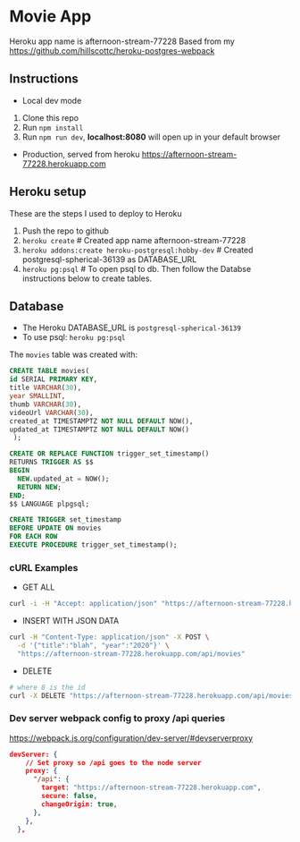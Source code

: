 # Movie App

Heroku app name is afternoon-stream-77228
Based from my <https://github.com/hillscottc/heroku-postgres-webpack>

## Instructions

- Local dev mode

1. Clone this repo
2. Run `npm install`
3. Run `npm run dev`, **localhost:8080** will open up in your default browser

- Production, served from heroku
  <https://afternoon-stream-77228.herokuapp.com>

## Heroku setup

These are the steps I used to deploy to Heroku

1. Push the repo to github
2. `heroku create` # Created app name afternoon-stream-77228
3. `heroku addons:create heroku-postgresql:hobby-dev`  # Created postgresql-spherical-36139 as DATABASE_URL
4. `heroku pg:psql` # To open psql to db. Then follow the Databse instructions below to create tables.

## Database

- The Heroku DATABASE_URL is `postgresql-spherical-36139`
- To use psql: `heroku pg:psql`

The `movies` table was created with:

```sql
CREATE TABLE movies(
id SERIAL PRIMARY KEY,
title VARCHAR(30),
year SMALLINT,
thumb VARCHAR(30),
videoUrl VARCHAR(30),
created_at TIMESTAMPTZ NOT NULL DEFAULT NOW(),
updated_at TIMESTAMPTZ NOT NULL DEFAULT NOW()
 );

CREATE OR REPLACE FUNCTION trigger_set_timestamp()
RETURNS TRIGGER AS $$
BEGIN
  NEW.updated_at = NOW();
  RETURN NEW;
END;
$$ LANGUAGE plpgsql;

CREATE TRIGGER set_timestamp
BEFORE UPDATE ON movies
FOR EACH ROW
EXECUTE PROCEDURE trigger_set_timestamp();

```

### cURL Examples

- GET ALL

```bash
curl -i -H "Accept: application/json" "https://afternoon-stream-77228.herokuapp.com/api/movies"
```

- INSERT WITH JSON DATA

```bash
curl -H "Content-Type: application/json" -X POST \
  -d '{"title":"blah", "year":"2020"}' \
  "https://afternoon-stream-77228.herokuapp.com/api/movies"
```

- DELETE

```bash
# where 8 is the id
curl -X DELETE "https://afternoon-stream-77228.herokuapp.com/api/movies/8"
```

### Dev server webpack config to proxy /api queries

<https://webpack.js.org/configuration/dev-server/#devserverproxy>

```json
devServer: {
    // Set proxy so /api goes to the node server
    proxy: {
      "/api": {
        target: "https://afternoon-stream-77228.herokuapp.com",
        secure: false,
        changeOrigin: true,
      },
    },
  },
```
